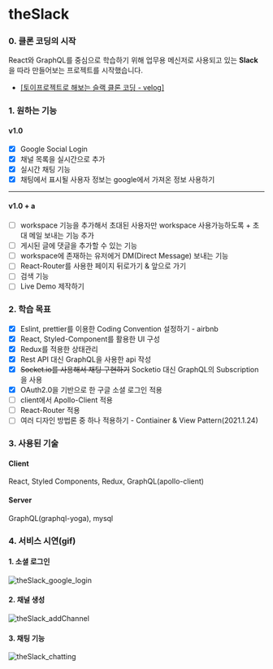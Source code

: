 # theSlack

### 0. 클론 코딩의 시작

React와 GraphQL를 중심으로 학습하기 위해 업무용 메신저로 사용되고 있는 **Slack**을 따라 만들어보는 프로젝트를 시작했습니다.<br>
- [[토이프로젝트로 해보는 슬랙 클론 코딩 - velog]](https://velog.io/@cush_wa/%ED%86%A0%EC%9D%B4%ED%94%84%EB%A1%9C%EC%A0%9D%ED%8A%B8-%ED%81%B4%EB%A1%A0-%EC%BD%94%EB%94%A9)

### 1. 원하는 기능

#### v1.0

- [x] Google Social Login<br>
- [x] 채널 목록을 실시간으로 추가<br>
- [x] 실시간 채팅 기능<br>
- [x] 채팅에서 표시될 사용자 정보는 google에서 가져온 정보 사용하기<br>

---

#### v1.0 + a

- [ ] workspace 기능을 추가해서 초대된 사용자만 workspace 사용가능하도록 + 초대 메일 보내는 기능 추가<br>
- [ ] 게시된 글에 댓글을 추가할 수 있는 기능<br>
- [ ] workspace에 존재하는 유저에거 DM(Direct Message) 보내는 기능<br>
- [ ] React-Router를 사용한 페이지 뒤로가기 & 앞으로 가기<br>
- [ ] 검색 기능<br>
- [ ] Live Demo 제작하기<br>

### 2. 학습 목표

- [x] Eslint, prettier를 이용한 Coding Convention 설정하기 - airbnb
- [x] React, Styled-Component를 활용한 UI 구성<br>
- [x] Redux를 적용한 상태관리<br>
- [x] Rest API 대신 GraphQL을 사용한 api 작성<br>
- [x] ~~Socket.io를 사용해서 채팅 구현하기~~ Socketio 대신 GraphQL의 Subscription을 사용<br>
- [x] OAuth2.0을 기반으로 한 구글 소셜 로그인 적용<br>
- [ ] client에서 Apollo-Client 적용<br>
- [ ] React-Router 적용<br>
- [ ] 여러 디자인 방법론 중 하나 적용하기 - Contiainer & View Pattern(2021.1.24)<br>

### 3. 사용된 기술

#### Client

React, Styled Components, Redux, GraphQL(apollo-client)

#### Server

GraphQL(graphql-yoga), mysql

### 4. 서비스 시연(gif)

#### 1. 소셜 로그인

![theSlack_google_login](https://user-images.githubusercontent.com/25023671/104295759-360d3f00-5504-11eb-86dd-52edd119fd68.gif)

#### 2. 채널 생성

![theSlack_addChannel](https://user-images.githubusercontent.com/25023671/104295815-402f3d80-5504-11eb-95a1-cf8256abefab.gif)

#### 3. 채팅 기능

![theSlack_chatting](https://user-images.githubusercontent.com/25023671/104295821-41606a80-5504-11eb-8f67-5154ddf36286.gif)
